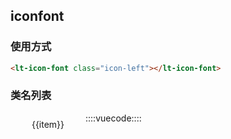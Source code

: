 ## iconfont

### 使用方式

```html
<lt-icon-font class="icon-left"></lt-icon-font>
```

### 类名列表

<div class="iconlist-md-wrap">
  <div v-for="item in iconlist" class="iconfont-md-content">
    <lt-icon-font :class="item" class="iconfont-md-show"></lt-icon-font>
    <div class="iconfont-md-title">{{item}}</div>
  </div>
</div>

::::vuecode::::
<script>
export default {
  data() {
    return {
      iconlist: [
        'icon-signout',
        'icon-confirm',
        'icon-details',
        'icon-cancel',
        'icon-dropdown',
        'icon-close',
        'icon-tickcross',
        'icon-right',
        'icon-left',
        'icon-mylike',
        'icon-mybuy',
        'icon-recycle',
        'icon-mydesign',
        'icon-mytemplate'
      ]
    }
  }
}
</script>
<style>
.iconfont-md-content {
  width: 100px;
  height: 120px;
  float: left;
  text-align: center;
  margin: 10px;
}
.iconfont-md-show {
  font-size: 30px !important;
  width: 100%;
  display: block;
}
.iconfont-md-title {
}
</style>